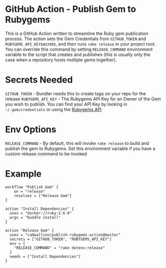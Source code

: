 # GitHub Action - Publish Gem to Rubygems

This is a GitHub Action written to streamline the Ruby gem publication process.  The action sets the Gem Credentials from `GITHUB_TOKEN` and `RUBYGEMS_API_KEY`secrets, and then runs `rake release` in your project root.  You can override this command by setting `RELEASE_COMMAND` environment variable to the script that creates and publishes (this is usually only the case when a repository hosts multiple gems together).

# Secrets Needed

`GITHUB_TOKEN` - Bundler needs this to create tags on your repo for the release
`RUBYGEMS_API_KEY` - The Rubygems API Key for an Owner of the Gem you wish to publish.  You can find your API Key by looking in `~/.gem/credentials` or using the [Rubygems API](https://guides.rubygems.org/rubygems-org-api/#misc-methods)

# Env Options

`RELEASE_COMMAND` - By default, this will invoke `rake release` to build and publish the gem to Rubygems.  Set this environment variable if you have a custom release command to be invoked

# Example

```hcl
workflow "Publish Gem" {
    on = "release"
    resolves = ["Release Gem"]
}

action "Install Dependencies" {
  uses = "docker://ruby:2.6.0"
  args = "bundle install"
}

action "Release Gem" {
  uses = "cadwallion/publish-rubygems-action@master"
  secrets = ["GITHUB_TOKEN", "RUBYGEMS_API_KEY"]
  env = {
    "RELEASE_COMMAND" = "rake dotenv:release"
  }
  needs = ["Install Dependencies"]
}
```
